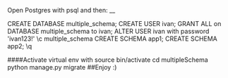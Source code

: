Open Postgres with psql and then: __

CREATE DATABASE multiple_schema;
CREATE USER ivan;
GRANT ALL on DATABASE multiple_schema to ivan;
ALTER USER ivan with  password 'ivan123!'
\c multiple_schema
CREATE SCHEMA app1;
CREATE SCHEMA app2;
\q

####Activate  virtual env  with
source bin/activate
cd multipleSchema
python manage.py migrate
##Enjoy :)

